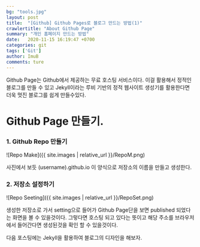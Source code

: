 ```yaml
---
bg: "tools.jpg"
layout: post
title:  "[Github] Github Pages로 블로그 만드는 방법(1)"
crawlertitle: "About Github Page"
summary: "개인 홈페이지 만드는 방법"
date:   2020-11-15 16:19:47 +0700
categories: git
tags: ['Git']
author: ImuB
comments: ture
---
```

      
Github Page는 Github에서 제공하는 무료 호스팅 서비스이다.
이걸 활용해서 정적인 블로그를 만들 수 있고 Jekyll이라는 루비 기반의 정적 웹사이트 생성기를 활용한다면 더욱 멋진 블로그를 쉽게 만들수있다.

# Github Page 만들기.
### 1. Github Repo 만들기
![Repo Make]({{ site.images | relative_url }}/RepoM.png)

사진에서 보듯 (username).github.io 이 양식으로 저장소의 이름을 만들고 생성한다.

### 2. 저장소 설정하기
![Repo Seeting]({{ site.images | relative_url }}/RepoSet.png)

생성한 저장소로 가서 setting으로 들어가 Github Page단을 보면 published 되었다는 화면을 볼 수 있을것이다. 그렇다면 호스팅 되고 있다는 뜻이고 해당 주소를 브라우저에서 들어간다면 생성된것을 확인 할 수 있을것이다.

다음 포스팅에는 Jekyll을 활용하여 블로그의 디자인을 해보자.
